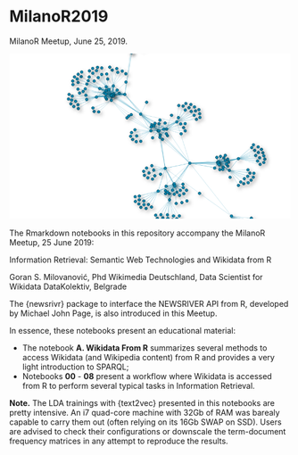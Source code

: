 # MilanoR2019
MilanoR Meetup, June 25, 2019.

![Graph](/img/dk_graph.png)

The Rmarkdown notebooks in this repository accompany the MilanoR Meetup, 25 June 2019:

Information Retrieval: 
Semantic Web Technologies and Wikidata from R

Goran S. Milovanović, Phd
Wikimedia Deutschland, Data Scientist for Wikidata
DataKolektiv, Belgrade

The {newsrivr} package to interface the NEWSRIVER API from R, developed by Michael John Page, is also introduced in this Meetup.

In essence, these notebooks present an educational material: 

- The notebook **A. Wikidata From R** summarizes several methods to access Wikidata (and Wikipedia content) from R and provides a very light introduction to SPARQL;
- Notebooks **00** - **08** present a workflow where Wikidata is accessed from R to perform several typical tasks in Information Retrieval.

**Note.** The LDA trainings with {text2vec} presented in this notebooks are pretty intensive. An i7 quad-core machine with 32Gb of RAM was barealy capable to carry them out (often relying on its 16Gb SWAP on SSD). Users are advised to check their configurations or downscale the term-document frequency matrices in any attempt to reproduce the results.
